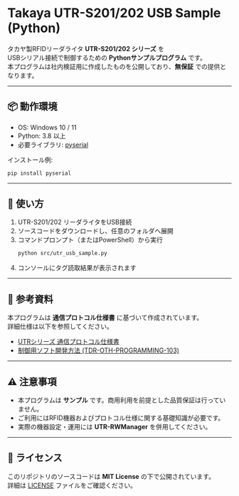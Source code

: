 # Takaya UTR-S201/202 USB Sample (Python)

タカヤ製RFIDリーダライタ **UTR-S201/202 シリーズ** を  
USBシリアル接続で制御するための **Pythonサンプルプログラム** です。  
本プログラムは社内検証用に作成したものを公開しており、**無保証** での提供となります。

---

## 📦 動作環境
- OS: Windows 10 / 11  
- Python: 3.8 以上  
- 必要ライブラリ: [pyserial](https://pypi.org/project/pyserial/)  

インストール例:
```bash
pip install pyserial
```

---

## 🚀 使い方
1. UTR-S201/202 リーダライタをUSB接続  
2. ソースコードをダウンロードし、任意のフォルダへ展開  
3. コマンドプロンプト（またはPowerShell）から実行
   ```bash
   python src/utr_usb_sample.py
   ```
4. コンソールにタグ読取結果が表示されます  

---

## 📖 参考資料
本プログラムは **通信プロトコル仕様書** に基づいて作成されています。  
詳細仕様は以下を参照してください。  

- [UTRシリーズ 通信プロトコル仕様書](https://www.product.takaya.co.jp/rfid/download/uhf.html)  
- [制御用ソフト開発方法 (TDR-OTH-PROGRAMMING-103)](https://www.takaya.co.jp/product/rfid/)  

---

## ⚠️ 注意事項
- 本プログラムは **サンプル** です。商用利用を前提とした品質保証は行っていません。  
- ご利用にはRFID機器およびプロトコル仕様に関する基礎知識が必要です。  
- 実際の機器設定・運用には **UTR-RWManager** を併用してください。  

---

## 📄 ライセンス
このリポジトリのソースコードは **MIT License** の下で公開されています。  
詳細は [LICENSE](./LICENSE) ファイルをご確認ください。

